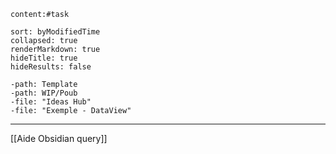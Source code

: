 
````query
content:#task

sort: byModifiedTime
collapsed: true
renderMarkdown: true 
hideTitle: true
hideResults: false

-path: Template
-path: WIP/Poub
-file: "Ideas Hub"
-file: "Exemple - DataView"
````

---
[[Aide Obsidian query]]